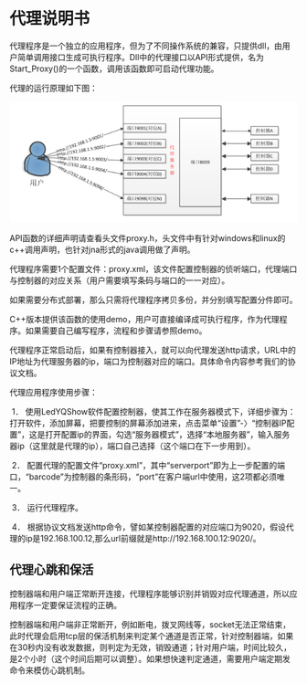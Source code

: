 # 代理说明书

​	代理程序是一个独立的应用程序，但为了不同操作系统的兼容，只提供dll，由用户简单调用接口生成可执行程序。Dll中的代理接口以API形式提供，名为Start_Proxy()的一个函数，调用该函数即可启动代理功能。

代理的运行原理如下图：

![png](./img/proxy.png)

​	API函数的详细声明请查看头文件proxy.h，头文件中有针对windows和linux的c++调用声明，也针对jna形式的java调用做了声明。

​	代理程序需要1个配置文件：proxy.xml，该文件配置控制器的侦听端口，代理端口与控制器的对应关系（用户需要填写条码与端口的一一对应）。

​	如果需要分布式部署，那么只需将代理程序拷贝多份，并分别填写配置分件即可。

 

​	C++版本提供该函数的使用demo，用户可直接编译成可执行程序，作为代理程序。如果需要自己编写程序，流程和步骤请参照demo。

​	代理程序正常启动后，如果有控制器接入，就可以向代理发送http请求，URL中的IP地址为代理服务器的ip，端口为控制器对应的端口。具体命令内容参考我们的协议文档。

 

代理应用程序使用步骤：

​	1． 使用LedYQShow软件配置控制器，使其工作在服务器模式下，详细步骤为：打开软件，添加屏幕，把要控制的屏幕添加进来，点击菜单“设置”-〉“控制器IP配置”，这是打开配置ip的界面，勾选“服务器模式”，选择“本地服务器”，输入服务器ip（这里就是代理的ip），端口自己选择（这个端口在下一步用到）。

​	2． 配置代理的配置文件“proxy.xml”，其中“serverport”即为上一步配置的端口，“barcode”为控制器的条形码，“port”在客户端url中使用，这2项都必须唯一。

​	3． 运行代理程序。

​	4． 根据协议文档发送http命令，譬如某控制器配置的对应端口为9020，假设代理的ip是192.168.100.12,那么url前缀就是http://192.168.100.12:9020/。

## 代理心跳和保活

​	控制器端和用户端正常断开连接，代理程序能够识别并销毁对应代理通道，所以应用程序一定要保证流程的正确。

​	 控制器端和用户端非正常断开，例如断电，拨叉网线等，socket无法正常结束，此时代理会启用tcp层的保活机制来判定某个通道是否正常，针对控制器端，如果在30秒内没有收发数据，则判定为无效，销毁通道；针对用户端，时间比较久，是2个小时（这个时间后期可以调整）。如果想快速判定通道，需要用户端定期发命令来模仿心跳机制。